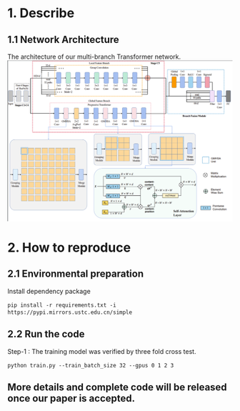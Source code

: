 # 1. Describe
## 1.1 Network Architecture
The architecture of our multi-branch Transformer network.
![architecture ](resources/AGMB.png)
# 2. How to reproduce
## 2.1 Environmental preparation
Install dependency package
```
pip install -r requirements.txt -i https://pypi.mirrors.ustc.edu.cn/simple
```

## 2.2 Run the code
Step-1 : The training model was verified by three fold cross test.
```terminal
python train.py --train_batch_size 32 --gpus 0 1 2 3
```


## More details and complete code will be released once our paper is accepted.
